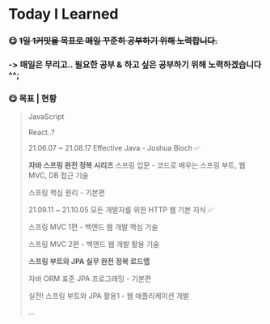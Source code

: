 # Today I Learned
### :yum: ​~~1일 1커밋을 목표로 매일 꾸준히 공부하기 위해 노력합니다.~~

### -> 매일은 무리고.. 필요한 공부 & 하고 싶은 공부하기 위해 노력하겠습니다 ^^;



### :yum: 목표 | 현황

> 
>
> 
>
> JavaScript
>
> React..?
>
> 21.06.07 ~ 21.08.17 Effective Java - Joshua Bloch :white_check_mark:
>
> 
>
> 
>
> **자바 스프링 완전 정복 시리즈**
> 스프링 입문 - 코드로 배우는 스프링 부트, 웹 MVC, DB 접근 기술
>
> 스프링 핵심 원리 - 기본편
>
> 21.09.11 ~ 21.10.05 모든 개발자를 위한 HTTP 웹 기본 지식 :white_check_mark:
>
> 스프링 MVC 1편 - 백엔드 웹 개발 핵심 기술
>
> 스프링 MVC 2편 - 백엔드 웹 개발 활용 기술
>
> 
>
> **스프링 부트와 JPA 실무 완전 정복 로드맵**
>
> 자바 ORM 표준 JPA 프로그래밍 - 기본편
>
> 실전! 스프링 부트와 JPA 활용1 - 웹 애플리케이션 개발
>
> ...





